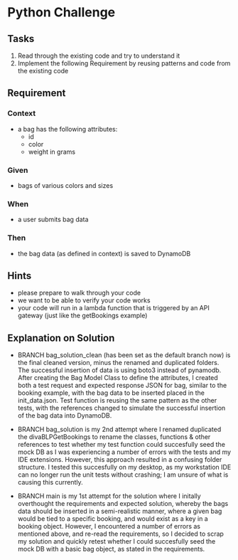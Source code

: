 # Python Challenge
## Tasks
1. Read through the existing code and try to understand it
2. Implement the following Requirement by reusing patterns and code from the existing code
## Requirement
### Context
- a bag has the following attributes:
  - id
  - color
  - weight in grams
### Given
- bags of various colors and sizes
### When
- a user submits bag data
### Then
- the bag data (as defined in context) is saved to DynamoDB

## Hints
- please prepare to walk through your code
- we want to be able to verify your code works
- your code will run in a lambda function that is triggered by an API gateway (just like the getBookings example)

## Explanation on Solution
- BRANCH bag_solution_clean (has been set as the default branch now) is the final cleaned version, minus the renamed and duplicated folders. The successful insertion of data is using boto3 instead of pynamodb. After creating the Bag Model Class to define the attributes, I created both a test request and expected response JSON for bag, similar to the booking example, with the bag data to be inserted placed in the init_data.json. Test function is reusing the same pattern as the other tests, with the references changed to simulate the successful insertion of the bag data into DynamoDB.

- BRANCH bag_solution is my 2nd attempt where I renamed duplicated the divaBLPGetBookings to rename the classes, functions & other references to test whether my test function could succesfully seed the mock DB as I was experiencing a number of errors with the tests and my IDE extensions. However, this approach resulted in a confusing folder structure. I tested this succesfully on my desktop, as my workstation IDE can no longer run the unit tests without crashing; I am unsure of what is causing this currently. 

- BRANCH main is my 1st attempt for the solution where I initally overthought the requirements and expected solution, whereby the bags data should be inserted in a semi-realistic manner, where a given bag would be tied to a specific booking, and would exist as a key in a booking object. However, I encountered a number of errors as mentioned above, and re-read the requirements, so I decided to scrap my solution and quickly retest whether I could succesfully seed the mock DB with a basic bag object, as stated in the requirements.